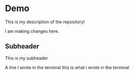 # Demo

This is my description of the repository!

I am making changes here.

## Subheader

This is my subheader


A line I wrote in the terminal
this is what i wrote in the terminal
